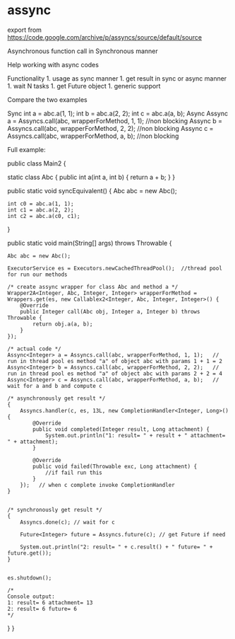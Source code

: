 # assync

export from https://code.google.com/archive/p/assyncs/source/default/source

Asynchronous function call in Synchronous manner

Help working with async codes

Functionality 1. usage as sync manner 1. get result in sync or async manner 1. wait N tasks 1. get Future object 1. generic support

Compare the two examples

Sync int a = abc.a(1, 1); 
int b = abc.a(2, 2); 
int c = abc.a(a, b); 
Async Assync<Integer> a = Assyncs.call(abc, wrapperForMethod, 1, 1); 
//non blocking 
Assync<Integer> b = Assyncs.call(abc, wrapperForMethod, 2, 2); 
//non blocking 
Assync<Integer> c = Assyncs.call(abc, wrapperForMethod, a, b); 
//non blocking

Full example:

public class Main2 {

static class Abc {
    public int a(int a, int b) {
        return a + b;
    }
}

public static void syncEquivalent() {
    Abc abc = new Abc();


    int c0 = abc.a(1, 1);
    int c1 = abc.a(2, 2);
    int c2 = abc.a(c0, c1);
}

public static void main(String[] args) throws Throwable {

    Abc abc = new Abc();

    ExecutorService es = Executors.newCachedThreadPool();  //thread pool for run our methods

    /* create assync wrapper for class Abc and method a */
    Wrapper2A<Integer, Abc, Integer, Integer> wrapperForMethod = Wrappers.get(es, new Callablex2<Integer, Abc, Integer, Integer>() {
        @Override
        public Integer call(Abc obj, Integer a, Integer b) throws Throwable {
            return obj.a(a, b);
        }
    });

    /* actual code */
    Assync<Integer> a = Assyncs.call(abc, wrapperForMethod, 1, 1);   // run in thread pool es method "a" of object abc with params 1 + 1 = 2
    Assync<Integer> b = Assyncs.call(abc, wrapperForMethod, 2, 2);   // run in thread pool es method "a" of object abc with params 2 + 2 = 4
    Assync<Integer> c = Assyncs.call(abc, wrapperForMethod, a, b);   // wait for a and b and compute c

    /* asynchronously get result */
    {
        Assyncs.handler(c, es, 13L, new CompletionHandler<Integer, Long>() {
            @Override
            public void completed(Integer result, Long attachment) {
                System.out.println("1: result= " + result + " attachment= " + attachment);
            }

            @Override
            public void failed(Throwable exc, Long attachment) {
                //if fail run this
            }
        });   // when c complete invoke CompletionHandler
    }


    /* synchronously get result */
    {
        Assyncs.done(c); // wait for c

        Future<Integer> future = Assyncs.future(c); // get Future if need

        System.out.println("2: result= " + c.result() + " future= " + future.get());
    }


    es.shutdown();

    /*
    Console output:
    1: result= 6 attachment= 13
    2: result= 6 future= 6
    */
}
}

